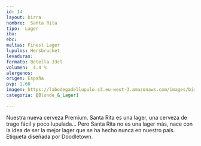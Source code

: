 ```yaml
---
id: 14
layout: birra
nombre:  Santa Rita
tipo:  Lager
ibu: 
ebc:
maltas: Finest Lager
lupulos: Hersbrucket
levaduras: 
formato: Botella 33cl
volumen:  4.4 %
alergenos: 
origen: España
pvp: 1.60
imagen: https://labodegadellupulo.s3.eu-west-3.amazonaws.com/images/birras/santarita.jpg
categoria: [Blonde_&_Lager]

---
```

Nuestra nueva cerveza Premium. Santa Rita es una lager, una cerveza de trago fácil y poco lupulada… Pero Santa Rita no es una lager más, nace con la idea de ser la mejor lager que se ha hecho nunca en nuestro país. Etiqueta diseñada por Doodletown.

